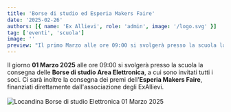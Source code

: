 ```yaml
---
title: 'Borse di studio ed Esperia Makers Faire'
date: '2025-02-26'
authors: [{ name: 'Ex Allievi', role: 'admin', image: '/logo.svg' }]
tag: ['eventi', 'scuola']
image: ''
preview: "Il primo Marzo alle ore 09:00 si svolgerà presso la scuola la consegna delle borse di studio, a cui sono invitati i soci. Seguirà premiazione dell'Esperia Makers Faire, finanziata dagli ExAllievi."
---
```


Il giorno **01 Marzo 2025** alle ore 09:00 si svolgerà presso la scuola la consegna delle **Borse di studio Area Elettronica**, a cui sono invitati tutti i soci. Ci sarà inoltre la consegna dei premi dell'**Esperia Makers Faire**, finanziati direttamente dall'associazione degli ExAllievi.
\
\
![Locandina Borse di studio Elettronica 01 Marzo 2025](/img/eventi/locandina_elettronica_20250301.jpg)
